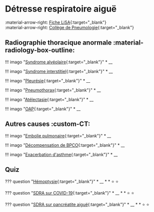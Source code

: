 # Détresse respiratoire aiguë

:material-arrow-right: [Fiche LiSA](https://livret.uness.fr/lisa/D%C3%A9tresse_et_insuffisance_respiratoire_aig%C3%BCe_du_nourrisson,_de_l%E2%80%99enfant_et_de_l%E2%80%99adulte){:target="_blank"}   
:material-arrow-right: [Collège de Pneumologie](https://cep.splf.fr/wp-content/uploads/2023/07/ITEM_359_DETRESSE_RESPIRATOIRE_2023.pdf){:target="_blank"}


## Radiographie thoracique anormale :material-radiology-box-outline:

!!! imago "[Syndrome alvéolaire](){:target="_blank"}"
    * __

!!! imago "[Syndrome interstitiel](){:target="_blank"}"
    * __

!!! imago "[Pleurésie](){:target="_blank"}"
    * __

!!! imago "[Pneumothorax](){:target="_blank"}"
    * __

!!! imago "[Atélectasie](){:target="_blank"}"
    * __

!!! imago "[OAP](){:target="_blank"}"
    * __


## Autres causes :custom-CT:

!!! imago "[Embolie pulmonaire](){:target="_blank"}"
    * __

!!! imago "[Décompensation de BPCO](){:target="_blank"}"
    * __

!!! imago "[Exacerbation d'asthme](){:target="_blank"}"
    * __


## Quiz

??? question "[Hémoptysie](){:target="_blank"}"
    * __
    * 
    * :star:  :star:

??? question "[SDRA sur COVID-19](){:target="_blank"}"
    * __
    * 
    * :star:  :star:

??? question "[SDRA sur pancréatite aiguë](){:target="_blank"}"
    * __
    * 
    * :star:  :star: